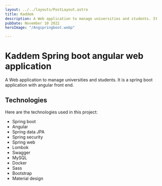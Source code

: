 ```yaml
---
layout: ../../layouts/PostLayout.astro
title: Kaddem
description: A Web application to manage universities and students. It is a spring boot application with angular front end.
pubDate: November 10 2022
heroImage: "/Angspringboot.webp"

---
```


# Kaddem Spring boot angular web application

A Web application to manage universities and students. It is a spring boot application with angular front end.

## Technologies

Here are the technologies used in this project:

- Spring boot
- Angular
- Spring data JPA
- Spring security
- Spring web
- Lombok
- Swagger
- MySQL
- Docker
- Sass
- Bootstrap
- Material design
